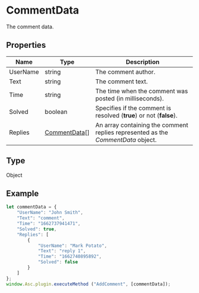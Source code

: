 # CommentData

The comment data.

## Properties

| Name | Type | Description |
| ---- | ---- | ----------- |
| UserName | string | The comment author. |
| Text | string | The comment text. |
| Time | string | The time when the comment was posted (in milliseconds). |
| Solved | boolean | Specifies if the comment is resolved (**true**) or not (**false**). |
| Replies | [CommentData](../Enumeration/CommentData.md)[] | An array containing the comment replies represented as the *CommentData* object. |
## Type

Object



## Example

```javascript editor-pptx
let commentData = {
    "UserName": "John Smith",
    "Text": "comment",
    "Time": "1662737941471",
    "Solved": true,
    "Replies": [
        {
            "UserName": "Mark Potato",
            "Text": "reply 1",
            "Time": "1662740895892",
            "Solved": false
        }
    ]
};
window.Asc.plugin.executeMethod ("AddComment", [commentData]);
```
